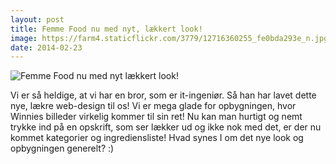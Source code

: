 ```yaml
---
layout: post
title: Femme Food nu med nyt, lækkert look!
image: https://farm4.staticflickr.com/3779/12716360255_fe0bda293e_n.jpg
date: 2014-02-23
---
```


![Femme Food nu med nyt lækkert look!](https://farm4.staticflickr.com/3779/12716360255_fe0bda293e_z.jpg)


Vi er så heldige, at vi har en bror, som er it-ingeniør. Så han har lavet dette nye, lækre web-design til os! Vi er mega glade for opbygningen, hvor Winnies billeder virkelig kommer til sin ret! Nu kan man hurtigt og nemt trykke ind på en opskrift, som ser lækker ud og ikke nok med det, er der nu kommet kategorier og ingrediensliste! Hvad synes I om det nye look og opbygningen generelt? :) 
